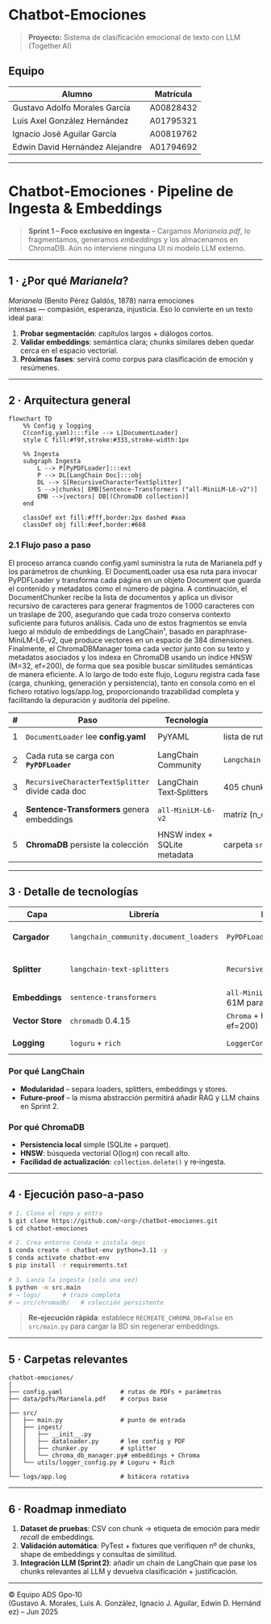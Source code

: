 # Chatbot‑Emociones

> **Proyecto:**
> Sistema de clasificación emocional de texto con LLM (Together AI)

## Equipo

| Alumno                          | Matrícula |
| ------------------------------- | --------- |
| Gustavo Adolfo Morales García   | A00828432 |
| Luis Axel González Hernández    | A01795321 |
| Ignacio José Aguilar García     | A00819762 |
| Edwin David Hernández Alejandre | A01794692 |

---

# Chatbot‑Emociones · Pipeline de Ingesta & Embeddings

> **Sprint 1 – Foco exclusivo en ingesta**  – Cargamos *Marianela.pdf*, lo fragmentamos, generamos *embeddings* y los almacenamos en ChromaDB.
> Aún no interviene ninguna UI ni modelo LLM externo.

---

## 1 · ¿Por qué *Marianela*?

*Marianela* (Benito Pérez Galdós, 1878) narra emociones intensas — compasión, esperanza, injusticia.
Eso lo convierte en un texto ideal para:

1. **Probar segmentación**: capítulos largos + diálogos cortos.
2. **Validar embeddings**: semántica clara; chunks similares deben quedar cerca en el espacio vectorial.
3. **Próximas fases**: servirá como corpus para clasificación de emoción y resúmenes.

---

## 2 · Arquitectura general

```mermaid
flowchart TD
    %% Config y logging
    C(config.yaml):::file --> L[DocumentLoader]
    style C fill:#f9f,stroke:#333,stroke-width:1px

    %% Ingesta
    subgraph Ingesta
        L --> P[PyPDFLoader]:::ext
        P --> DL[LangChain Doc]:::obj
        DL --> S[RecursiveCharacterTextSplitter]
        S -->|chunks| EMB[Sentence‑Transformers ("all‑MiniLM‑L6-v2")]
        EMB -->|vectors| DB[(ChromaDB collection)]
    end

    classDef ext fill:#fff,border:2px dashed #aaa
    classDef obj fill:#eef,border:#668
```

### 2.1 Flujo paso a paso

El proceso arranca cuando config.yaml suministra la ruta de Marianela.pdf y los parámetros de chunking. El DocumentLoader usa esa ruta para invocar PyPDFLoader y transforma cada página en un objeto Document que guarda el contenido y metadatos como el número de página. A continuación, el DocumentChunker recibe la lista de documentos y aplica un divisor recursivo de caracteres para generar fragmentos de 1 000 caracteres con un traslape de 200, asegurando que cada trozo conserva contexto suficiente para futuros análisis. Cada uno de estos fragmentos se envía luego al módulo de embeddings de LangChain¹, basado en paraphrase-MiniLM-L6-v2, que produce vectores en un espacio de 384 dimensiones. Finalmente, el ChromaDBManager toma cada vector junto con su texto y metadatos asociados y los indexa en ChromaDB usando un índice HNSW (M=32, ef=200), de forma que sea posible buscar similitudes semánticas de manera eficiente.	A lo largo de todo este flujo, Loguru registra cada fase (carga, chunking, generación y persistencia), tanto en consola como en el fichero rotativo logs/app.log, proporcionando trazabilidad completa y facilitando la depuración y auditoría del pipeline.


| # | Paso                                             | Tecnología                   | Salida                          | Logs                              |
| - | ------------------------------------------------ | ---------------------------- | ------------------------------- | --------------------------------- |
| 1 | `DocumentLoader` lee **config.yaml**             | PyYAML                       | lista de rutas                  | `[INFO] Loading configuration…`   |
| 2 | Cada ruta se carga con **`PyPDFLoader`**         | LangChain Community          | `Langchain Document`            | `[SUCCESS] Loaded 117 documents.` |
| 3 | `RecursiveCharacterTextSplitter` divide cada doc | LangChain Text‑Splitters     | 405 chunks                      | `[INFO] Split into 405 chunks.`   |
| 4 | **Sentence‑Transformers** genera embeddings      | `all‑MiniLM‑L6-v2`           | matriz (n\_chunks × 384 floats) | `[INFO] Creating embeddings…`     |
| 5 | **ChromaDB** persiste la colección               | HNSW index + SQLite metadata | carpeta `src/chromadb/`         | `[SUCCESS] All chunks persisted.` |

---

## 3 · Detalle de tecnologías

| Capa             | Librería                               | Función clave                             | Notas                                                                |
| ---------------- | -------------------------------------- | ----------------------------------------- | -------------------------------------------------------------------- |
| **Cargador**     | `langchain_community.document_loaders` | `PyPDFLoader`                             | Extrae texto página ↦ `Document(page_content, metadata)`             |
| **Splitter**     | `langchain-text-splitters`             | `RecursiveCharacterTextSplitter`          | Breakpoint en frases y párrafos → chunks ≈ 1000 chars con solape 200 |
| **Embeddings**   | `sentence-transformers`                | `all-MiniLM-L6-v2` (384 dims, 61M params) | Ligero, open‑source, suficiente para pruebas locales                 |
| **Vector Store** | `chromadb` 0.4.15                      | `Chroma` + HNSW (M=16, ef=200)            | Persistencia en disco + API de similitud `query(k)`                  |
| **Logging**      | `loguru` + `rich`                      | `LoggerConfig` central                    | Color + rotación diaria en `logs/app.log`                            |

### Por qué LangChain

* **Modularidad** – separa loaders, splitters, embeddings y stores.
* **Future‑proof** – la misma abstracción permitirá añadir RAG y LLM chains en Sprint 2.

### Por qué ChromaDB

* **Persistencia local** simple (SQLite + parquet).
* **HNSW**: búsqueda vectorial O(log n) con recall alto.
* **Facilidad de actualización**: `collection.delete()` y re‑ingesta.

---

## 4 · Ejecución paso‑a‑paso

```bash
# 1. Clona el repo y entra
$ git clone https://github.com/<org>/chatbot-emociones.git
$ cd chatbot-emociones

# 2. Crea entorno Conda + instala deps
$ conda create -n chatbot-env python=3.11 -y
$ conda activate chatbot-env
$ pip install -r requirements.txt

# 3. Lanza la ingesta (solo una vez)
$ python -m src.main
# → logs/      # traza completa
# → src/chromadb/   # colección persistente
```

> **Re‑ejecución rápida**: establece `RECREATE_CHROMA_DB=False` en `src/main.py` para cargar la BD sin regenerar embeddings.

---

## 5 · Carpetas relevantes

```
chatbot-emociones/
│
├── config.yaml                # rutas de PDFs + parámetros
├── data/pdfs/Marianela.pdf    # corpus base
│
├── src/
│   ├── main.py                # punto de entrada
│   ├── ingest/
│   │   ├── __init__.py
│   │   ├── dataloader.py      # lee config y PDF
│   │   ├── chunker.py         # splitter
│   │   └── chroma_db_manager.py# embeddings + Chroma
│   └── utils/logger_config.py # Loguru + Rich
│
└── logs/app.log               # bitácora rotativa
```

---

## 6 · Roadmap inmediato

1. **Dataset de pruebas**: CSV con chunk → etiqueta de emoción para medir *recall* de embeddings.
2. **Validación automática**: PyTest + fixtures que verifiquen nº de chunks, shape de embeddings y consultas de similitud.
3. **Integración LLM (Sprint 2)**: añadir un chain de LangChain que pase los chunks relevantes al LLM y devuelva clasificación + justificación.

---

© Equipo ADS Gpo‑10 (Gustavo A. Morales, Luis A. González, Ignacio J. Aguilar, Edwin D. Hernández) – Jun 2025
